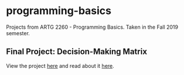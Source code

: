 # programming-basics
Projects from ARTG 2260 - Programming Basics. Taken in the Fall 2019 semester.

## Final Project: Decision-Making Matrix

View the project [here](https://mackenziekerwin.github.io/programming-basics/decision-matrix) and read about it [here](https://github.com/mackenziekerwin/programming-basics/tree/master/decision-matrix).
